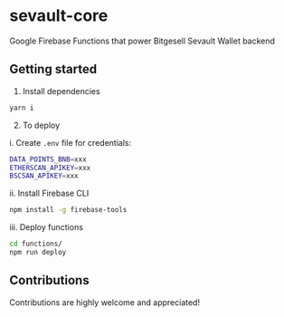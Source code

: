 # sevault-core
Google Firebase Functions that power Bitgesell Sevault Wallet backend

## Getting started

1. Install dependencies
```sh
yarn i
```

2. To deploy

i. Create `.env` file for credentials:

```sh
DATA_POINTS_BNB=xxx
ETHERSCAN_APIKEY=xxx
BSCSAN_APIKEY=xxx
```

ii.  Install Firebase CLI

```sh
npm install -g firebase-tools
```

iii. Deploy functions

```sh
cd functions/
npm run deploy
```

## Contributions
Contributions are highly welcome and appreciated!
